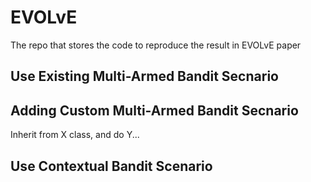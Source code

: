 # EVOLvE
The repo that stores the code to reproduce the result in EVOLvE paper

## Use Existing Multi-Armed Bandit Secnario

## Adding Custom Multi-Armed Bandit Secnario

Inherit from X class, and do Y...

## Use Contextual Bandit Scenario

